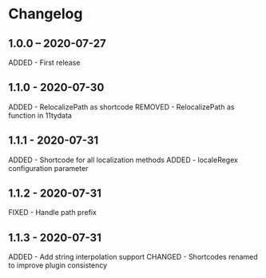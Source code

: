 # Changelog

## 1.0.0 – 2020-07-27
ADDED - First release

## 1.1.0 - 2020-07-30
ADDED - RelocalizePath as shortcode
REMOVED - RelocalizePath as function in 11tydata

## 1.1.1 - 2020-07-31
ADDED - Shortcode for all localization methods
ADDED - localeRegex configuration parameter

## 1.1.2 - 2020-07-31
FIXED - Handle path prefix

## 1.1.3 - 2020-07-31
ADDED - Add string interpolation support
CHANGED - Shortcodes renamed to improve plugin consistency